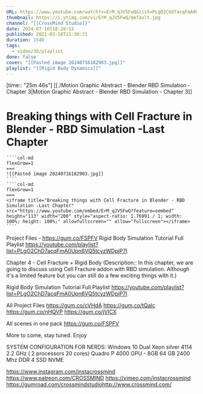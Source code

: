 ```yaml
---
URL: https://www.youtube.com/watch?v=ErM_qJV5FwQ&list=PLgO2ChD7acqFmA0Upn6VQ5tcyzWDpiP7I&index=5
thumbnail: https://i.ytimg.com/vi/ErM_qJV5FwQ/default.jpg
channel: "[[CrossMind Studio]]"
date: 2024-07-16T18:28:53
published: 2021-03-18T21:30:21
duration: 1546
tags:
  - video/3D/playlist
done: false
cover: "[[Pasted image 20240716182903.jpg]]"
playlist: "[[Rigid Body Dynamics]]"
---
```

[time:: "25m 46s"]
[[./Motion Graphic Abstract - Blender RBD  Simulation - Chapter 3|Motion Graphic Abstract - Blender RBD  Simulation - Chapter 3]]
# Breaking things with Cell Fracture in Blender - RBD  Simulation -Last Chapter
`````col
````col-md
flexGrow=1
===
![[Pasted image 20240716182903.jpg]]
````
````col-md
flexGrow=1
===
<iframe title="Breaking things with Cell Fracture in Blender - RBD  Simulation -Last Chapter" src="https://www.youtube.com/embed/ErM_qJV5FwQ?feature=oembed" height="113" width="200" style="aspect-ratio: 1.76991 / 1; width: 100%; height: 100%;" allowfullscreen="" allow="fullscreen"></iframe>
````
`````
Project Files - https://gum.co/FSPFV
Rigid Body Simulation Tutorial Full Playlist
https://youtube.com/playlist?list=PLgO2ChD7acqFmA0Upn6VQ5tcyzWDpiP7I

Chapter 4 - Cell Fracture + Rigid Body
(Description:: In this chapter, we are going to discuss using Cell Fracture addon with RBD simulation. Although it's a limited feature but you can still do a few exciting things with it.)

Rigid Body Simulation Tutorial Full Playlist
https://youtube.com/playlist?list=PLgO2ChD7acqFmA0Upn6VQ5tcyzWDpiP7I

All Project Files
https://gum.co/cVHdA
https://gum.co/tQaIc
https://gum.co/nHQVP
https://gum.co/jVlCX

All scenes in one pack
https://gum.co/FSPFV

More to come, stay tuned. Enjoy

SYSTEM CONFIGURATION FOR NERDS:
Windows 10 
Dual Xeon silver 4114 2.2 GHz ( 2 processors  20 cores)
Quadro P 4000 GPU - 8GB
64 GB 2400 Mhz DDR 4
SSD NVME 

https://www.instagram.com/instacrossmind
https://www.patreon.com/CROSSMIND
https://vimeo.com/instacrossmind​
https://gumroad.com/crossmindstudio​
http://www.crossmind.com/
